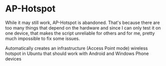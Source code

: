 AP-Hotspot
==========


While it may still work, AP-Hotspot is abandoned. That's because there are too many things that depend on the hardware and since I can only test it on one device, that makes the script unreliable for others and for me, pretty much impossible to fix some issues. 

Automatically creates an infrastructure (Access Point mode) wireless hotspot in Ubuntu that should work with Android and Windows Phone devices

